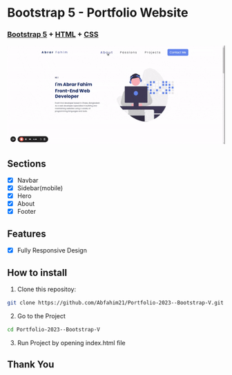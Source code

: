 <h1>Bootstrap 5 - Portfolio Website</h1>

<h3>
  <a
    href="https://getbootstrap.com/docs/5.0/getting-started/introduction/"
    target="_blank"
    >Bootstrap 5</a
  >
  + <a href="https://en.wikipedia.org/wiki/HTML" target="_blank">HTML</a> +
  <a href="https://en.wikipedia.org/wiki/CSS" target="_blank">CSS</a>
</h3>
<p align="center"><img src="./images/optimized-gif.gif" /></p>

## Sections

- [x] Navbar
- [x] Sidebar(mobile)
- [x] Hero
- [x] About
- [x] Footer

## Features

- [x] Fully Responsive Design

## How to install

1. Clone this repositoy:

```bash
git clone https://github.com/Abfahim21/Portfolio-2023--Bootstrap-V.git
```

2. Go to the Project

```bash
cd Portfolio-2023--Bootstrap-V
```

3. Run Project by opening index.html file

## Thank You
